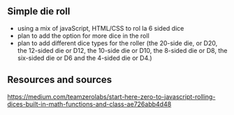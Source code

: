 ## Simple die roll
- using a mix of javaScript, HTML/CSS to rol la 6 sided dice
- plan to add the option for more dice in the roll
- plan to add different dice types for the roller (the 20-side die, or D20, the 12-sided die or D12, the 10-side die or D10, the 8-sided die or D8, the six-sided die or D6 and the 4-sided die or D4.)

## Resources and sources
https://medium.com/teamzerolabs/start-here-zero-to-javascript-rolling-dices-built-in-math-functions-and-class-ae726abb4d48
 